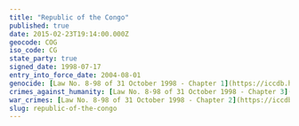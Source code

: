 ```yaml
---
title: "Republic of the Congo"
published: true
date: 2015-02-23T19:14:00.000Z
geocode: COG
iso_code: CG
state_party: true
signed_date: 1998-07-17
entry_into_force_date: 2004-08-01
genocide: [Law No. 8-98 of 31 October 1998 - Chapter 1](https://iccdb.hrlc.net/data/doc/533/)
crimes_against_humanity: [Law No. 8-98 of 31 October 1998 - Chapter 3](https://iccdb.hrlc.net/data/doc/533/)
war_crimes: [Law No. 8-98 of 31 October 1998 - Chapter 2](https://iccdb.hrlc.net/data/doc/533/)
slug: republic-of-the-congo
---
```

